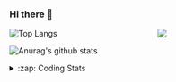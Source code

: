 ### Hi there 👋

<!--
**tao8687/tao8687** is a ✨ _special_ ✨ repository because its `README.md` (this file) appears on your GitHub profile.

Here are some ideas to get you started:

- 🔭 I’m currently working on ...
- 🌱 I’m currently learning ...
- 👯 I’m looking to collaborate on ...
- 🤔 I’m looking for help with ...
- 💬 Ask me about ...
- 📫 How to reach me: ...
- 😄 Pronouns: ...
- ⚡ Fun fact: ...
-->

<img align='right' src="https://media.giphy.com/media/M9gbBd9nbDrOTu1Mqx/giphy.gif" width="240">

  
![Top Langs](https://github-readme-stats.vercel.app/api/top-langs/?username=tao8687&layout=compact&title_color=23238E&text_color=A67D3D)

![Anurag's github stats](https://github-readme-stats.vercel.app/api?username=tao8687&show_icons=true&&text_color=A67D3D&title_color=23238E&show_icons=false&count_private=true&hide=stars)

<details>
  <summary>:zap: Coding Stats</summary>
  <br>
    
<!--START_SECTION:waka-->
![Code Time](http://img.shields.io/badge/Code%20Time-2%2C040%20hrs%203%20mins-blue)

![Profile Views](http://img.shields.io/badge/Profile%20Views-0-blue)

**🐱 My GitHub Data** 

> 📦 1.5 MB Used in GitHub's Storage 
 > 
> 🏆 165 Contributions in the Year 2025
 > 
> 🚫 Not Opted to Hire
 > 
> 📜 63 Public Repositories 
 > 
> 🔑 24 Private Repositories 
 > 
**I'm an Early 🐤** 

```text
🌞 Morning                1767 commits        ██████████████████████░░░   89.24 % 
🌆 Daytime                90 commits          █░░░░░░░░░░░░░░░░░░░░░░░░   04.55 % 
🌃 Evening                119 commits         ██░░░░░░░░░░░░░░░░░░░░░░░   06.01 % 
🌙 Night                  4 commits           ░░░░░░░░░░░░░░░░░░░░░░░░░   00.20 % 
```
📅 **I'm Most Productive on Wednesday** 

```text
Monday                   284 commits         ████░░░░░░░░░░░░░░░░░░░░░   14.34 % 
Tuesday                  270 commits         ███░░░░░░░░░░░░░░░░░░░░░░   13.64 % 
Wednesday                341 commits         ████░░░░░░░░░░░░░░░░░░░░░   17.22 % 
Thursday                 265 commits         ███░░░░░░░░░░░░░░░░░░░░░░   13.38 % 
Friday                   281 commits         ████░░░░░░░░░░░░░░░░░░░░░   14.19 % 
Saturday                 274 commits         ███░░░░░░░░░░░░░░░░░░░░░░   13.84 % 
Sunday                   265 commits         ███░░░░░░░░░░░░░░░░░░░░░░   13.38 % 
```


📊 **This Week I Spent My Time On** 

```text
🕑︎ Time Zone: Asia/Shanghai

💬 Programming Languages: 
C                        9 hrs 2 mins        █████████░░░░░░░░░░░░░░░░   35.06 % 
CMake                    5 hrs 9 mins        █████░░░░░░░░░░░░░░░░░░░░   20.00 % 
Makefile                 3 hrs 56 mins       ████░░░░░░░░░░░░░░░░░░░░░   15.30 % 
C++                      3 hrs 28 mins       ███░░░░░░░░░░░░░░░░░░░░░░   13.45 % 
Markdown                 53 mins             █░░░░░░░░░░░░░░░░░░░░░░░░   03.46 % 

🔥 Editors: 
Cursor                   20 hrs 18 mins      ████████████████████░░░░░   78.76 % 
VS Code                  5 hrs 28 mins       █████░░░░░░░░░░░░░░░░░░░░   21.24 % 

🐱‍💻 Projects: 
STM32F4-FreeRTOS         8 hrs 50 mins       █████████░░░░░░░░░░░░░░░░   34.28 % 
R20                      8 hrs 31 mins       ████████░░░░░░░░░░░░░░░░░   33.05 % 
TransRobot-qianjiang-39b62 hrs 50 mins       ███░░░░░░░░░░░░░░░░░░░░░░   11.01 % 
OpenCTR_H60V32_R20_1024_V1 hr 25 mins        █░░░░░░░░░░░░░░░░░░░░░░░░   05.50 % 
TransRobot-qianjiang     1 hr 13 mins        █░░░░░░░░░░░░░░░░░░░░░░░░   04.76 % 

💻 Operating System: 
Linux                    25 hrs 46 mins      █████████████████████████   100.00 % 
```

**I Mostly Code in C++** 

```text
C++                      11 repos            ████████░░░░░░░░░░░░░░░░░   33.33 % 
Python                   8 repos             ██████░░░░░░░░░░░░░░░░░░░   24.24 % 
JavaScript               2 repos             ██░░░░░░░░░░░░░░░░░░░░░░░   06.06 % 
Batchfile                1 repo              █░░░░░░░░░░░░░░░░░░░░░░░░   03.03 % 
HTML                     1 repo              █░░░░░░░░░░░░░░░░░░░░░░░░   03.03 % 
```



**Timeline**

![Lines of Code chart](https://raw.githubusercontent.com/tao8687/tao8687/master/assets/bar_graph.png)


 Last Updated on 13/06/2025 01:58:20 UTC
<!--END_SECTION:waka-->
</details>

